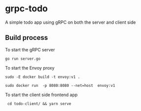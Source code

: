 # grpc-todo

A simple todo app using gRPC on both the server and client side

## Build process

To start the gRPC server

```go run server.go```

To start the Envoy proxy 

```sudo -E docker build -t envoy:v1 .```

```sudo docker run  -p 8080:8080 --net=host  envoy:v1```

To start the client side frontend app

``` cd todo-client/ && yarn serve```